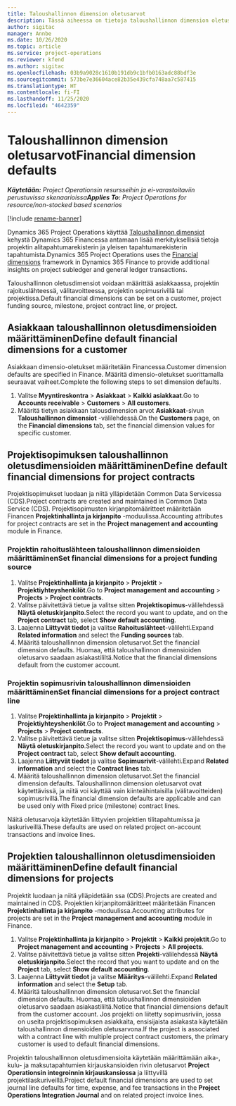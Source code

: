 ```yaml
---
title: Taloushallinnon dimension oletusarvot
description: Tässä aiheessa on tietoja taloushallinnon dimension oletusarvojen määrittämisestä.
author: sigitac
manager: Annbe
ms.date: 10/26/2020
ms.topic: article
ms.service: project-operations
ms.reviewer: kfend
ms.author: sigitac
ms.openlocfilehash: 03b9a9028c1610b191db9c1bfb0163adc88bdf3e
ms.sourcegitcommit: 573be7e36604ace82b35e439cfa748aa7c587415
ms.translationtype: HT
ms.contentlocale: fi-FI
ms.lasthandoff: 11/25/2020
ms.locfileid: "4642359"
---
```

# <a name="financial-dimension-defaults"></a><span data-ttu-id="38d9c-103">Taloushallinnon dimension oletusarvot</span><span class="sxs-lookup"><span data-stu-id="38d9c-103">Financial dimension defaults</span></span>

<span data-ttu-id="38d9c-104">_**Käytetään:** Project Operationsin resursseihin ja ei-varastoitaviin perustuvissa skenaarioissa_</span><span class="sxs-lookup"><span data-stu-id="38d9c-104">_**Applies To:** Project Operations for resource/non-stocked based scenarios_</span></span>

[!include [rename-banner](~/includes/cc-data-platform-banner.md)]

<span data-ttu-id="38d9c-105">Dynamics 365 Project Operations käyttää [Taloushallinnon dimensiot](https://docs.microsoft.com/dynamics365/finance/general-ledger/financial-dimensions) kehystä Dynamics 365 Financessa antamaan lisää merkityksellisiä tietoja projektin alitapahtumarekisterin ja yleisen tapahtumarekisterin tapahtumista.</span><span class="sxs-lookup"><span data-stu-id="38d9c-105">Dynamics 365 Project Operations uses the [Financial dimensions](https://docs.microsoft.com/dynamics365/finance/general-ledger/financial-dimensions) framework in Dynamics 365 Finance to provide additional insights on project subledger and general ledger transactions.</span></span>

<span data-ttu-id="38d9c-106">Taloushallinnon oletusdimensiot voidaan määrittää asiakkaassa, projektin rajoituslähteessä, välitavoitteessa, projektin sopimusrivillä tai projektissa.</span><span class="sxs-lookup"><span data-stu-id="38d9c-106">Default financial dimensions can be set on a customer, project funding source, milestone, project contract line, or project.</span></span>

## <a name="define-default-financial-dimensions-for-a-customer"></a><span data-ttu-id="38d9c-107">Asiakkaan taloushallinnon oletusdimensioiden määrittäminen</span><span class="sxs-lookup"><span data-stu-id="38d9c-107">Define default financial dimensions for a customer</span></span>

<span data-ttu-id="38d9c-108">Asiakkaan dimensio-oletukset määritetään Financessa.</span><span class="sxs-lookup"><span data-stu-id="38d9c-108">Customer dimension defaults are specified in Finance.</span></span> <span data-ttu-id="38d9c-109">Määritä dimensio-oletukset suorittamalla seuraavat vaiheet.</span><span class="sxs-lookup"><span data-stu-id="38d9c-109">Complete the following steps to set dimension defaults.</span></span>

1. <span data-ttu-id="38d9c-110">Valitse **Myyntireskontra** > **Asiakkaat** > **Kaikki asiakkaat**.</span><span class="sxs-lookup"><span data-stu-id="38d9c-110">Go to **Accounts receivable** > **Customers** > **All customers**.</span></span>
2. <span data-ttu-id="38d9c-111">Määritä tietyn asiakkaan talousdimension arvot **Asiakkaat**-sivun **Taloushallinnon dimensiot** -välilehdessä.</span><span class="sxs-lookup"><span data-stu-id="38d9c-111">On the **Customers** page, on the **Financial dimensions** tab, set the financial dimension values for specific customer.</span></span>

## <a name="define-default-financial-dimensions-for-project-contracts"></a><span data-ttu-id="38d9c-112">Projektisopimuksen taloushallinnon oletusdimensioiden määrittäminen</span><span class="sxs-lookup"><span data-stu-id="38d9c-112">Define default financial dimensions for project contracts</span></span>

<span data-ttu-id="38d9c-113">Projektisopimukset luodaan ja niitä ylläpidetään Common Data Servicessa (CDS).</span><span class="sxs-lookup"><span data-stu-id="38d9c-113">Project contracts are created and maintained in Common Data Service (CDS).</span></span> <span data-ttu-id="38d9c-114">Projektisopimusten kirjanpitomääritteet määritetään Financen **Projektinhallinta ja kirjanpito** -moduulissa.</span><span class="sxs-lookup"><span data-stu-id="38d9c-114">Accounting attributes for project contracts are set in the **Project management and accounting** module in Finance.</span></span>

### <a name="set-financial-dimensions-for-a-project-funding-source"></a><span data-ttu-id="38d9c-115">Projektin rahoituslähteen taloushallinnon dimensioiden määrittäminen</span><span class="sxs-lookup"><span data-stu-id="38d9c-115">Set financial dimensions for a project funding source</span></span>

1. <span data-ttu-id="38d9c-116">Valitse **Projektinhallinta ja kirjanpito** > **Projektit** > **Projektiyhteyshenkilöt**.</span><span class="sxs-lookup"><span data-stu-id="38d9c-116">Go to **Project management and accounting** > **Projects** > **Project contracts**.</span></span>
2. <span data-ttu-id="38d9c-117">Valitse päivitettävä tietue ja valitse sitten **Projektisopimus**-välilehdessä **Näytä oletuskirjanpito**.</span><span class="sxs-lookup"><span data-stu-id="38d9c-117">Select the record you want to update, and on the **Project contract** tab, select **Show default accounting**.</span></span>
3. <span data-ttu-id="38d9c-118">Laajenna **Liittyvät tiedot** ja valitse **Rahoituslähteet**-välilehti.</span><span class="sxs-lookup"><span data-stu-id="38d9c-118">Expand **Related information** and select the **Funding sources** tab.</span></span>
4. <span data-ttu-id="38d9c-119">Määritä taloushallinnon dimension oletusarvot.</span><span class="sxs-lookup"><span data-stu-id="38d9c-119">Set the financial dimension defaults.</span></span> <span data-ttu-id="38d9c-120">Huomaa, että taloushallinnon dimensioiden oletusarvo saadaan asiakastililtä.</span><span class="sxs-lookup"><span data-stu-id="38d9c-120">Notice that the financial dimensions default from the customer account.</span></span>

### <a name="set-financial-dimensions-for-a-project-contract-line"></a><span data-ttu-id="38d9c-121">Projektin sopimusrivin taloushallinnon dimensioiden määrittäminen</span><span class="sxs-lookup"><span data-stu-id="38d9c-121">Set financial dimensions for a project contract line</span></span>

1. <span data-ttu-id="38d9c-122">Valitse **Projektinhallinta ja kirjanpito** > **Projektit** > **Projektiyhteyshenkilöt**.</span><span class="sxs-lookup"><span data-stu-id="38d9c-122">Go to **Project management and accounting** > **Projects** > **Project contracts**.</span></span>
2. <span data-ttu-id="38d9c-123">Valitse päivitettävä tietue ja valitse sitten **Projektisopimus**-välilehdessä **Näytä oletuskirjanpito**.</span><span class="sxs-lookup"><span data-stu-id="38d9c-123">Select the record you want to update and on the **Project contract** tab, select **Show default accounting**.</span></span>
3. <span data-ttu-id="38d9c-124">Laajenna **Liittyvät tiedot** ja valitse **Sopimusrivit**-välilehti.</span><span class="sxs-lookup"><span data-stu-id="38d9c-124">Expand **Related information** and select the **Contract lines** tab.</span></span>
4. <span data-ttu-id="38d9c-125">Määritä taloushallinnon dimension oletusarvot.</span><span class="sxs-lookup"><span data-stu-id="38d9c-125">Set the financial dimension defaults.</span></span> <span data-ttu-id="38d9c-126">Taloushallinnon dimension oletusarvot ovat käytettävissä, ja niitä voi käyttää vain kiinteähintaisilla (välitavoitteiden) sopimusrivillä.</span><span class="sxs-lookup"><span data-stu-id="38d9c-126">The financial dimension defaults are applicable and can be used only with Fixed price (milestone) contract lines.</span></span>

<span data-ttu-id="38d9c-127">Näitä oletusarvoja käytetään liittyvien projektien tilitapahtumissa ja laskuriveillä.</span><span class="sxs-lookup"><span data-stu-id="38d9c-127">These defaults are used on related project on-account transactions and invoice lines.</span></span>

## <a name="define-default-financial-dimensions-for-projects"></a><span data-ttu-id="38d9c-128">Projektien taloushallinnon oletusdimensioiden määrittäminen</span><span class="sxs-lookup"><span data-stu-id="38d9c-128">Define default financial dimensions for projects</span></span>

<span data-ttu-id="38d9c-129">Projektit luodaan ja niitä ylläpidetään ssa (CDS).</span><span class="sxs-lookup"><span data-stu-id="38d9c-129">Projects are created and maintained in CDS.</span></span> <span data-ttu-id="38d9c-130">Projektien kirjanpitomääritteet määritetään Financen **Projektinhallinta ja kirjanpito** -moduulissa.</span><span class="sxs-lookup"><span data-stu-id="38d9c-130">Accounting attributes for projects are set in the **Project management and accounting** module in Finance.</span></span>

1. <span data-ttu-id="38d9c-131">Valitse **Projektinhallinta ja kirjanpito** > **Projektit** > **Kaikki projektit**.</span><span class="sxs-lookup"><span data-stu-id="38d9c-131">Go to **Project management and accounting** > **Projects** > **All projects**.</span></span>
2. <span data-ttu-id="38d9c-132">Valitse päivitettävä tietue ja valitse sitten **Projekti**-välilehdessä **Näytä oletuskirjanpito**.</span><span class="sxs-lookup"><span data-stu-id="38d9c-132">Select the record that you want to update and on the **Project** tab, select **Show default accounting**.</span></span>
3. <span data-ttu-id="38d9c-133">Laajenna **Liittyvät tiedot** ja valitse **Määritys**-välilehti.</span><span class="sxs-lookup"><span data-stu-id="38d9c-133">Expand **Related information** and select the **Setup** tab.</span></span>
4. <span data-ttu-id="38d9c-134">Määritä taloushallinnon dimension oletusarvot.</span><span class="sxs-lookup"><span data-stu-id="38d9c-134">Set the financial dimension defaults.</span></span> <span data-ttu-id="38d9c-135">Huomaa, että taloushallinnon dimensioiden oletusarvo saadaan asiakastililtä.</span><span class="sxs-lookup"><span data-stu-id="38d9c-135">Notice that financial dimensions default from the customer account.</span></span> <span data-ttu-id="38d9c-136">Jos projekti on liitetty sopimusriviin, jossa on useita projektisopimuksen asiakkaita, ensisijaista asiakasta käytetään taloushallinnon dimensioiden oletusarvona.</span><span class="sxs-lookup"><span data-stu-id="38d9c-136">If the project is associated with a contract line with multiple project contract customers, the primary customer is used to default financial dimensions.</span></span>

<span data-ttu-id="38d9c-137">Projektin taloushallinnon oletusdimensioita käytetään määrittämään aika-, kulu- ja maksutapahtumien kirjauskansioiden rivin oletusarvot **Project Operationsin integroinnin kirjauskansiossa** ja liittyvillä projektilaskuriveillä.</span><span class="sxs-lookup"><span data-stu-id="38d9c-137">Project default financial dimensions are used to set journal line defaults for time, expense, and fee transactions in the **Project Operations Integration Journal** and on related project invoice lines.</span></span>
